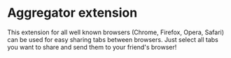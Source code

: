 # Aggregator extension

This extension for all well known browsers (Chrome, Firefox, Opera, Safari) can be used for easy sharing tabs between browsers. Just select all tabs you want to share and send them to your friend's browser!